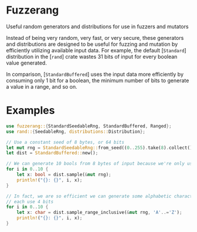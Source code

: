 # Fuzzerang

Useful random generators and distributions for use in fuzzers and mutators

Instead of being very random, very fast, or very secure, these generators
and distributions are designed to be useful for fuzzing and mutation by efficiently
utilizing available input data. For example, the default [`Standard`] distribution
in the [`rand`] crate wastes 31 bits of input for every boolean value generated.

In comparison, [`StandardBuffered`] uses the input data more efficiently by consuming
only 1 bit for a boolean, the minimum number of bits to generate a value in a range, and so
on.

# Examples

```rust
use fuzzerang::{StandardSeedableRng, StandardBuffered, Ranged};
use rand::{SeedableRng, distributions::Distribution};

// Use a constant seed of 8 bytes, or 64 bits
let mut rng = StandardSeedableRng::from_seed((0..255).take(8).collect());
let dist = StandardBuffered::new();

// We can generate 10 bools from 8 bytes of input because we're only using 1 bit each
for i in 0..10 {
    let x: bool = dist.sample(&mut rng);
    println!("{}: {}", i, x);
}

// In fact, we are so efficient we can generate some alphabetic characters too, which
// each use 4 bits
for i in 0..10 {
    let x: char = dist.sample_range_inclusive(&mut rng, 'A'..='Z');
    println!("{}: {}", i, x);
}

```
